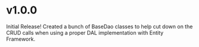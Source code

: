 # v1.0.0
Initial Release!
Created a bunch of BaseDao classes to help cut down on the CRUD calls when using a proper DAL implementation with Entity Framework.